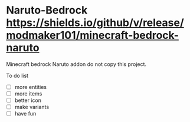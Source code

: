 # Naruto-Bedrock https://shields.io/github/v/release/modmaker101/minecraft-bedrock-naruto
Minecraft bedrock Naruto addon
do not copy this project.

To do list
- [ ] more entities
- [ ] more items
- [ ] better icon
- [ ] make variants
- [ ] have fun
